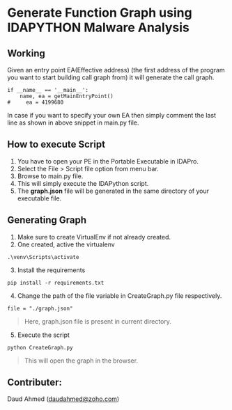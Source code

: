 # Generate Function Graph using IDAPYTHON Malware Analysis

## Working

Given an entry point EA(Effective address) (the first address of the program you want to start building call graph from) it will generate the call graph.
```shell
if __name__ == '__main__':
    name, ea = getMainEntryPoint()
#     ea = 4199680
```

In case if you want to specify your own EA then simply comment the last line as shown in above snippet in main.py file.

## How to execute Script

1. You have to open your PE in the Portable Executable in IDAPro.
2. Select the File > Script file option from menu bar.
3. Browse to main.py file.
4. This will simply execute the IDAPython script.
5. The **graph.json** file will be generated in the same directory of your executable file.

## Generating Graph 

1. Make sure to create VirtualEnv if not already created.
2. One created, active the virtualenv
```shell
.\venv\Scripts\activate
```
3. Install the requirements
```shell
pip install -r requirements.txt
```
4. Change the path of the file variable in CreateGraph.py file respectively.
```shell
file = "./graph.json"
```
> Here, graph.json file is present in current directory.
5. Execute the script 
```shell
python CreateGraph.py
```
> This will open the graph in the browser.

## Contributer:
Daud Ahmed (daudahmed@zoho.com)